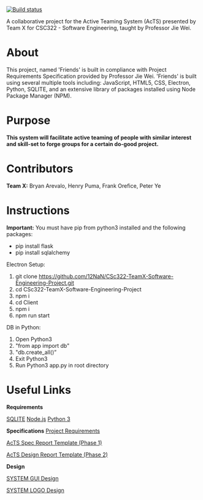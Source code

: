
[![Build status](https://travis-ci.org/USERNAME/travis-lab.svg?master)](https://travis-ci.org/BryAre)

A collaborative project for the Active Teaming System (AcTS) presented by Team X for CSC322 - Software Engineering, taught by Professor Jie Wei.

# About

This project, named 'Friends' is built in compliance with Project Requirements Specification provided by Professor Jie Wei. 
'Friends' is built using several multiple tools including: JavaScript, HTML5, CSS, Electron, Python, SQLITE, and an extensive library of packages installed using Node Package Manager (NPM).

# Purpose 

**This system will facilitate active teaming of people with similar interest and skill-set to forge groups for a certain do-good project.**
    
# Contributors

 **Team X:** Bryan Arevalo, Henry Puma, Frank Orefice, Peter Ye

# Instructions 
**Important:**
You must have pip from python3 installed and the following packages:
- pip install flask
- pip install sqlalchemy

Electron Setup:
1) git clone https://github.com/12NaN/CSc322-TeamX-Software-Engineering-Project.git
2) cd CSc322-TeamX-Software-Engineering-Project
3) npm i 
4) cd Client 
5) npm i 
6) npm run start

DB in Python:
1) Open Python3
2) "from app import db" 
3) "db.create_all()”
4) Exit Python3
5) Run Python3 app.py in root directory

# Useful Links

**Requirements**

[SQLITE](https://www.sqlite.org/download.html)
[Node.js](https://nodejs.org/en/)
[Python 3](https://www.python.org/downloads/)


**Specifications**
[Project Requirements](http://www-cs.ccny.cuny.edu/~csjie/322/s20/spec_s20.docx)

[AcTS Spec Report Template (Phase 1)](http://www-cs.ccny.cuny.edu/~csjie/322/spec_sample.pdf)
    
[AcTS Design Report Template (Phase 2)](http://www-cs.engr.ccny.cuny.edu/~csjie/322/design.txt)

**Design**

[SYSTEM GUI Design](https://www.figma.com/file/CgbIsCtYQ9D9REkQMNbv2t/FRIENDS)   

[SYSTEM LOGO Design](https://www.figma.com/file/mOJMLtp8PFP2AAUi3ncpE1/Untitled?node-id=0%3A1)

    

    


            